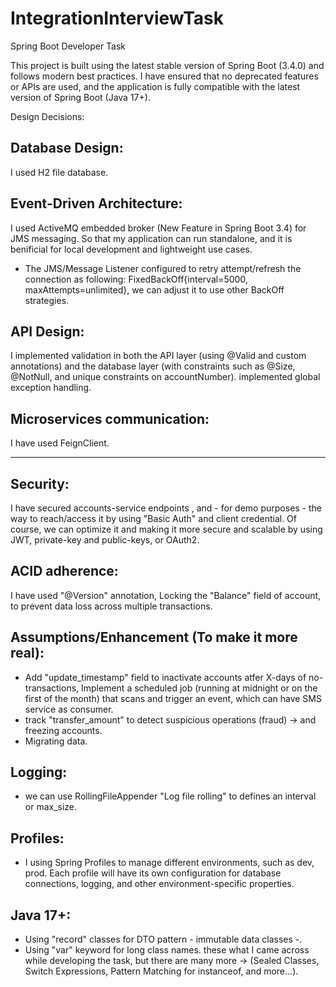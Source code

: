 # IntegrationInterviewTask
Spring Boot Developer Task

This project is built using the latest stable version of Spring Boot (3.4.0) and follows modern best practices. I have ensured that no deprecated features or APIs are used, and the application is fully compatible with the latest version of Spring Boot (Java 17+). 

Design Decisions: 
## Database Design: 
I used H2 file database.

## Event-Driven Architecture: 
I used ActiveMQ embedded broker (New Feature in Spring Boot 3.4) for JMS messaging.
So that my application can run standalone, and it is benificial for local development and lightweight use cases.
- The JMS/Message Listener configured to retry attempt/refresh the connection as following:
FixedBackOff{interval=5000, maxAttempts=unlimited}, we can adjust it to use other BackOff strategies.

## API Design:
I implemented validation in both the API layer (using @Valid and custom annotations) 
and the database layer (with constraints such as @Size, @NotNull, and unique constraints on accountNumber).
implemented global exception handling.

## Microservices communication:
I have used FeignClient.

-----
## Security:
I have secured accounts-service endpoints , 
and - for demo purposes - the way to reach/access it by using "Basic Auth" and client credential.
Of course, we can optimize it and making it more secure and scalable by using JWT, private-key and public-keys, or OAuth2.

## ACID adherence:
I have used "@Version" annotation, Locking the "Balance" field of account, to prevent data loss across multiple transactions.

## Assumptions/Enhancement (To make it more real):
- Add "update_timestamp" field to inactivate accounts atfer X-days of no-transactions, 
  Implement a scheduled job (running at midnight or on the first of the month) that scans and trigger an event, which can have SMS service as consumer.
- track "transfer_amount" to detect suspicious operations (fraud) -> and freezing accounts.
- Migrating data.

## Logging:
- we can use RollingFileAppender "Log file rolling" to defines an interval or max_size.

## Profiles: 
- I using Spring Profiles to manage different environments, such as dev, prod. Each profile will have its own configuration for database connections, logging, and other environment-specific properties.


## Java 17+:
- Using "record" classes for DTO pattern - immutable data classes -.
- Using "var" keyword for long class names.
these what I came across while developing the task, but there are many more -> (Sealed Classes, Switch Expressions, Pattern Matching for instanceof, and more...).

